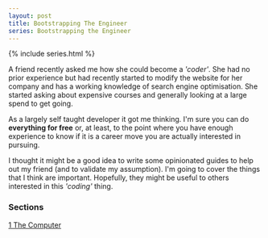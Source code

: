 ```yaml
---
layout: post
title: Bootstrapping The Engineer
series: Bootstrapping the Engineer
---
```


{% include series.html %}

A friend recently asked me how she could become a *'coder'*. She had no prior experience but had recently started to modify the website for her company and has a working knowledge of search engine optimisation. She started asking about expensive courses and generally looking at a large spend to get going.

As a largely self taught developer it got me thinking. I'm sure you can do **everything for free** or, at least, to the point where you have enough experience to know if it is a career move you are actually interested in pursuing.

I thought it might be a good idea to write some opinionated guides to help out my friend (and to validate my assumption). I'm going to cover the things that I think are important. Hopefully, they might be useful to others interested in this *'coding'* thing.

### Sections
[1 The Computer]()
